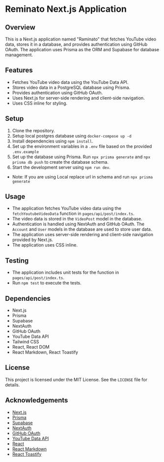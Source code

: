 # Reminato Next.js Application

## Overview

This is a Next.js application named "Raminato" that fetches YouTube video data, stores it in a database, and provides authentication using GitHub OAuth. The application uses Prisma as the ORM and Supabase for database management.

## Features

- Fetches YouTube video data using the YouTube Data API.
- Stores video data in a PostgreSQL database using Prisma.
- Provides authentication using GitHub OAuth.
- Uses Next.js for server-side rendering and client-side navigation.
- Uses CSS inline for styling.

## Setup

1. Clone the repository.
2. Setup local postgres database using `docker-compose up -d`
3. Install dependencies using `npm install`.
4. Set up the environment variables in a `.env` file based on the provided `.env.example`
5. Set up the database using Prisma. Run `npx prisma generate` and `npx prisma db push` to create the database schema.
6. Start the development server using `npm run dev`.

- Note: If you are using Local replace url in schema and run `npx prisma generate`
## Usage

- The application fetches YouTube video data using the `fetchYoutubeVideoData` function in `pages/api/post/index.ts`.
- The video data is stored in the `VideoPost` model in the database.
- Authentication is handled using NextAuth and GitHub OAuth. The `Account` and `User` models in the database are used to store user data.
- The application uses server-side rendering and client-side navigation provided by Next.js.
- The application uses CSS inline.

## Testing

- The application includes unit tests for the function in `pages/api/post/index.ts`.
- Run `npm test` to execute the tests.

## Dependencies

- Next.js
- Prisma
- Supabase
- NextAuth
- GitHub OAuth
- YouTube Data API
- Tailwind CSS
- React, React DOM
- React Markdown, React Toastify

## License

This project is licensed under the MIT License. See the `LICENSE` file for details.

## Acknowledgements

- [Next.js](https://nextjs.org/)
- [Prisma](https://www.prisma.io/)
- [Supabase](https://supabase.io/)
- [NextAuth](https://next-auth.js.org/)
- [GitHub OAuth](https://docs.github.com/en/developers/apps/building-oauth-apps)
- [YouTube Data API](https://developers.google.com/youtube/v3)
- [React](https://reactjs.org/)
- [React Markdown](https://github.com/remarkjs/react-markdown)
- [React Toastify](https://fkhadra.github.io/react-toastify/)
